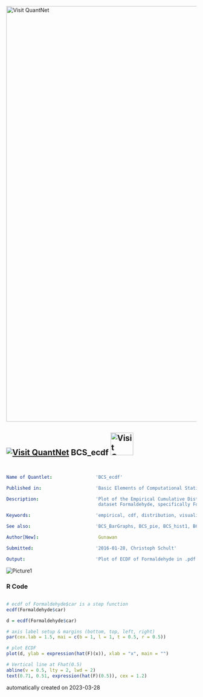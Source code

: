 [<img src="https://github.com/QuantLet/Styleguide-and-FAQ/blob/master/pictures/banner.png" width="1100" alt="Visit QuantNet">](http://quantlet.de/)

## [<img src="https://github.com/QuantLet/Styleguide-and-FAQ/blob/master/pictures/qloqo.png" alt="Visit QuantNet">](http://quantlet.de/) **BCS_ecdf** [<img src="https://github.com/QuantLet/Styleguide-and-FAQ/blob/master/pictures/QN2.png" width="60" alt="Visit QuantNet 2.0">](http://quantlet.de/)

```yaml


Name of Quantlet:                'BCS_ecdf'

Published in:                    'Basic Elements of Computational Statistics'

Description:                     'Plot of the Empirical Cumulative Distribution Function of the R example
                                  dataset Formaldehyde, specifically Formaldehyde$car.'

Keywords:                        'empirical, cdf, distribution, visualization, plot'

See also:                        'BCS_BarGraphs, BCS_pie, BCS_hist1, BCS_hist2, BCS_Boxplot2'

Author[New]:                      Gunawan

Submitted:                       '2016-01-28, Christoph Schult'

Output:                          'Plot of ECDF of Formaldehyde in .pdf format.'

```

![Picture1](BCS_ecdf.png)

### R Code
```r

# ecdf of Formaldehyde$car is a step function
ecdf(Formaldehyde$car)

d = ecdf(Formaldehyde$car)

# axis label setup & margins (bottom, top, left, right)
par(cex.lab = 1.5, mai = c(b = 1, l = 1, t = 0.5, r = 0.5))

# plot ECDF
plot(d, ylab = expression(hat(F)(x)), xlab = "x", main = "")

# Vertical line at Fhat(0.5)
abline(v = 0.5, lty = 2, lwd = 2)
text(0.71, 0.51, expression(hat(F)(0.5)), cex = 1.2)
```

automatically created on 2023-03-28